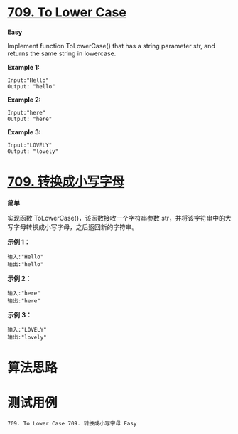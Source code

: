 # [709. To Lower Case][enTitle]

**Easy**

Implement function ToLowerCase() that has a string parameter str, and returns the same string in lowercase.




**Example 1:** 

```
Input:"Hello"
Output: "hello"
```


**Example 2:** 

```
Input:"here"
Output: "here"
```


**Example 3:** 

```
Input:"LOVELY"
Output: "lovely"
```








# [709. 转换成小写字母][cnTitle]

**简单**

实现函数 ToLowerCase()，该函数接收一个字符串参数 str，并将该字符串中的大写字母转换成小写字母，之后返回新的字符串。



**示例 1：** 

```
输入:"Hello"
输出:"hello"
```

**示例 2：** 

```
输入:"here"
输出:"here"
```

**示例** **3：** 

```
输入:"LOVELY"
输出:"lovely"

```




# 算法思路

# 测试用例
```
709. To Lower Case 709. 转换成小写字母 Easy
```

[enTitle]: https://leetcode.com/problems/to-lower-case/
[cnTitle]: https://leetcode-cn.com/problems/to-lower-case/

